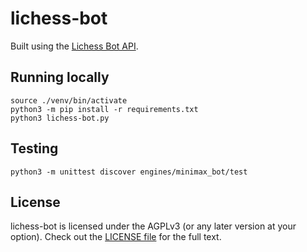 # lichess-bot

Built using the [Lichess Bot API](https://lichess.org/api#tag/Bot).


## Running locally 
```
source ./venv/bin/activate
python3 -m pip install -r requirements.txt
python3 lichess-bot.py
```

## Testing
```
python3 -m unittest discover engines/minimax_bot/test
```

## License
lichess-bot is licensed under the AGPLv3 (or any later version at your option). Check out the [LICENSE file](https://github.com/lichess-bot-devs/lichess-bot/blob/master/LICENSE) for the full text.
